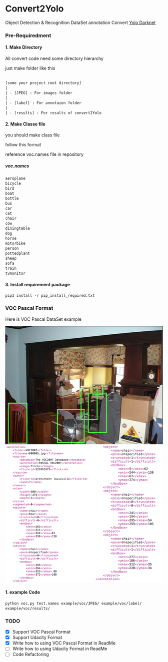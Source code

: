# Convert2Yolo
Object Detection & Recognition DataSet annotation Convert [Yolo Darknet](https://pjreddie.com/darknet/yolo/)

### Pre-Requiredment
#### 1. Make Directory
All convert code need some directory hierarchy

just make folder like this

```

[some your project root directory]
|
| - [JPEG] : For images folder
|
| - [label] : For annotaion folder
|
| - [results] : For results of convert2Yolo

```

#### 2. Make Classe file
you should make class file

follow this format

reference voc.names file in repository

##### voc.names
```
aeroplane
bicycle
bird
boat
bottle
bus
car
cat
chair
cow
diningtable
dog
horse
motorbike
person
pottedplant
sheep
sofa
train
tvmonitor
```

#### 3. Install requirement package
```
pip3 install -r pip_install_required.txt
```

### VOC Pascal Format
Here is VOC Pascal DataSet example

![voc image](image/voc_image.png)
![voc xml](image/voc_xml.png)

#### 1. example Code
```
python voc.py test.names example/voc/JPEG/ example/voc/label/ example/voc/results/
```

### TODO
- [x] Support VOC Pascal Format
- [x] Support Udacity Format
- [x] Write how to using VOC Pascal Format in ReadMe
- [ ] Write how to using Udacity Format in ReadMe
- [ ] Code Refactoring